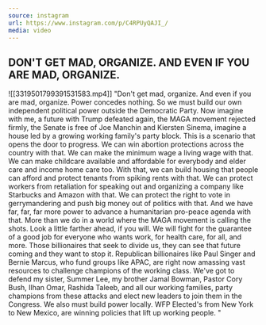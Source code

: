 ```yaml
---
source: instagram
url: https://www.instagram.com/p/C4RPUyQAJI_/
media: video
---
```


## DON'T GET MAD, ORGANIZE. AND EVEN IF YOU ARE MAD, ORGANIZE.

![[3319501799391531583.mp4]]
"Don't get mad, organize.
And even if you are mad, organize.
Power concedes nothing.
So we must build our own independent political power
outside the Democratic Party.
Now imagine with me, a future with Trump defeated again,
the MAGA movement rejected firmly,
the Senate is free of Joe Manchin and Kiersten Sinema,
imagine a house led by a growing working family's party block.
This is a scenario that opens the door to progress.
We can win abortion protections across the country with that.
We can make the minimum wage a living wage with that.
We can make childcare available and affordable for everybody
and elder care and income home care too.
With that, we can build housing that people can afford
and protect tenants from spiking rents with that.
We can protect workers from retaliation for speaking out
and organizing a company like Starbucks and Amazon with that.
We can protect the right to vote in gerrymandering
and push big money out of politics with that.
And we have far, far, far more power to advance a humanitarian
pro-peace agenda with that.
More than we do in a world where the MAGA movement is calling the shots.
Look a little farther ahead, if you will.
We will fight for the guarantee of a good job for everyone
who wants work, for health care, for all, and more.
Those billionaires that seek to divide us,
they can see that future coming and they want to stop it.
Republican billionaires like Paul Singer and Bernie Marcus,
who fund groups like APAC, are right now amassing vast resources
to challenge champions of the working class.
We've got to defend my sister, Summer Lee, my brother Jamal Bowman,
Pastor Cory Bush, Ilhan Omar, Rashida Taleeb,
and all our working families, party champions from these attacks
and elect new leaders to join them in the Congress.
We also must build power locally.
WFP Elected's from New York to New Mexico,
are winning policies that lift up working people. "
